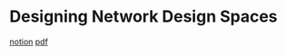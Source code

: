 # Designing Network Design Spaces

[notion](https://www.notion.so/Designing-Network-Design-Spaces-455b9494747c46a29b3b6eb9e70425c0)
[pdf](https://github.com/DeepPaperStudy/DPS-5th/blob/master/20200530-Designing%20Network%20Design%20Spaces-SungchulKim.pdf)
